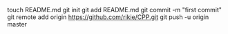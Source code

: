 touch README.md
git init
git add README.md
git commit -m "first commit"
git remote add origin https://github.com/rikie/CPP.git
git push -u origin master
